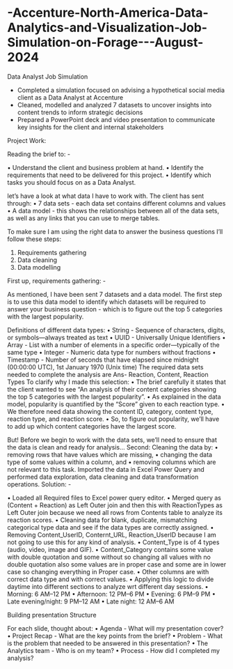 # -Accenture-North-America-Data-Analytics-and-Visualization-Job-Simulation-on-Forage---August-2024
Data Analyst Job Simulation
* Completed a simulation focused on advising a hypothetical social media client as a Data Analyst at Accenture
* Cleaned, modelled and analyzed 7 datasets to uncover insights into content trends to inform strategic decisions
* Prepared a PowerPoint deck and video presentation to communicate key insights for the client and internal stakeholders

Project Work:

Reading the brief to: -

•	Understand the client and business problem at hand.
•	Identify the requirements that need to be delivered for this project.
•	Identify which tasks you should focus on as a Data Analyst.

let’s have a look at what data I have to work with. The client has sent through:
•	7 data sets - each data set contains different columns and values
•	A data model - this shows the relationships between all of the data sets, as well as any links that you can use to merge tables.

To make sure I am using the right data to answer the business questions I’ll follow these steps:
1.	Requirements gathering
2.	Data cleaning
3.	Data modelling

First up, requirements gathering: -

As mentioned, I have been sent 7 datasets and a data model.
The first step is to use this data model to identify which datasets will be required to answer your business question - which is to figure out the top 5 categories with the largest popularity.

Definitions of different data types:
•	String - Sequence of characters, digits, or symbols—always treated as text
•	UUID - Universally Unique Identifiers
•	Array - List with a number of elements in a specific order—typically of the same type
•	Integer - Numeric data type for numbers without fractions
•	Timestamp - Number of seconds that have elapsed since midnight (00:00:00 UTC), 1st January 1970 (Unix time)
The required data sets needed to complete the analysis are 
Ans- Reaction, Content, Reaction Types
To clarify why I made this selection:
•	The brief carefully it states that the client wanted to see “An analysis of their content categories showing the top 5 categories with the largest popularity”.
•	As explained in the data model, popularity is quantified by the “Score” given to each reaction type.
•	We therefore need data showing the content ID, category, content type, reaction type, and reaction score.
•	So, to figure out popularity, we’ll have to add up which content categories have the largest score.

But! Before we begin to work with the data sets, we’ll need to ensure that the data is clean and ready for analysis…
Second: Cleaning the data by:
•	removing rows that have values which are missing,
•	changing the data type of some values within a column, and
•	removing columns which are not relevant to this task.
Imported the data in Excel Power Query and performed data exploration, data cleaning and data transformation operations.
Solution: -

•	Loaded all Required files to Excel power query editor.
•	Merged query as (Content + Reaction) as Left Outer join and then this with ReactionTypes as Left Outer join because we need all rows from Contents table to analyze its reaction scores.
•	Cleaning data for blank, duplicate, mismatching categorical type data and see if the data types are correctly assigned.
•	Removing Content_UserID, Conternt_URL, Reaction_UserID because I am not going to use this for any kind of analysis.
•	Content_Type is of 4 types (audio, video, image and GIF).
•	Content_Category contains some value with double quotation and some without so changing all values with no double quotation also some values are in proper case and some are in lower case so changing everything in Proper case.
•	Other columns are with correct data type and with correct values.
•	Applying this logic to divide daytime into different sections to analyze wrt different day sessions.
•	Morning: 6 AM–12 PM 
•	Afternoon: 12 PM–6 PM 
•	Evening: 6 PM–9 PM 
•	Late evening/night: 9 PM–12 AM 
•	Late night: 12 AM–6 AM

Building presentation Structure

For each slide, thought about: 
•	Agenda - What will my presentation cover?
•	Project Recap - What are the key points from the brief?
•	Problem - What is the problem that needed to be answered in this presentation?
•	The Analytics team - Who is on my team?
•	Process - How did I completed my analysis?


